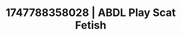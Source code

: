 ---
categories:
- Nude shadows
- NSFW AI art
- Soft bondage
- Athlete
- Flirty smirk
image: /assets/images/1747788358028.jpg
layout: post
seo:
  description: Featured content with artistic ABDL Play, Scat Fetish. HD images available.
  keywords: ABDL Play, Scat Fetish
  og_image: /assets/images/1747788358028.jpg
  schema_type: VisualArtwork
tags:
- ABDL Play
- Scat Fetish
- '#1747788358028'
title: 1747788358028 | ABDL Play Scat Fetish
---
